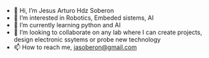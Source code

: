 - 👋 Hi, I’m Jesus Arturo Hdz Soberon
- 👀 I’m interested in Robotics, Embeded sistems, AI
- 🌱 I’m currently learning python and AI
- 💞️ I’m looking to collaborate on any lab where I can create projects, design electronic ssytems or probe new technology
- 📫 How to reach me, jasoberon@gmail.com

<!---
jasoberon/jasoberon is a ✨ special ✨ repository because its `README.md` (this file) appears on your GitHub profile.
You can click the Preview link to take a look at your changes.
--->
